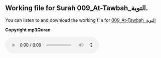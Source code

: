 
## Working file for Surah 009_At-Tawbah_التوبة.

You can listen to and download the working file for [009_At-Tawbah_التوبة](https://server13.mp3quran.net/husr/009.mp3)

**Copyright mp3Quran**

<audio controls src="https://server13.mp3quran.net/husr/009.mp3"></audio>

